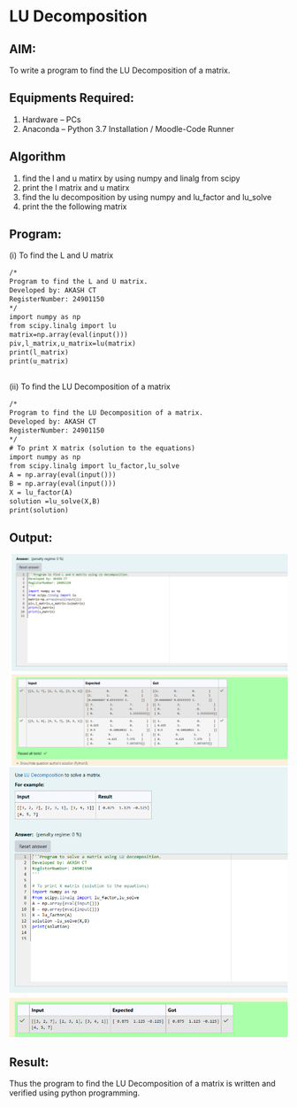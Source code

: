 # LU Decomposition 

## AIM:
To write a program to find the LU Decomposition of a matrix.

## Equipments Required:
1. Hardware – PCs
2. Anaconda – Python 3.7 Installation / Moodle-Code Runner

## Algorithm
1. find the l and u matirx by using numpy and linalg from scipy
2. print the l matrix and u matirx
3. find the lu decomposition by using numpy and lu_factor and lu_solve 
4. print the the following matrix 

## Program:
(i) To find the L and U matrix
```
/*
Program to find the L and U matrix.
Developed by: AKASH CT
RegisterNumber: 24901150
*/
import numpy as np 
from scipy.linalg import lu
matrix=np.array(eval(input()))
piv,l_matrix,u_matrix=lu(matrix)
print(l_matrix)
print(u_matrix)


```
(ii) To find the LU Decomposition of a matrix
```
/*
Program to find the LU Decomposition of a matrix.
Developed by: AKASH CT
RegisterNumber: 24901150
*/
# To print X matrix (solution to the equations)
import numpy as np
from scipy.linalg import lu_factor,lu_solve
A = np.array(eval(input()))
B = np.array(eval(input()))
X = lu_factor(A)
solution =lu_solve(X,B)
print(solution)

```

## Output:
![OUTPUT](<Screenshot 2024-11-18 213625.png>)
![oUTPUT](<Screenshot 2024-11-18 213635.png>)


## Result:
Thus the program to find the LU Decomposition of a matrix is written and verified using python programming.

